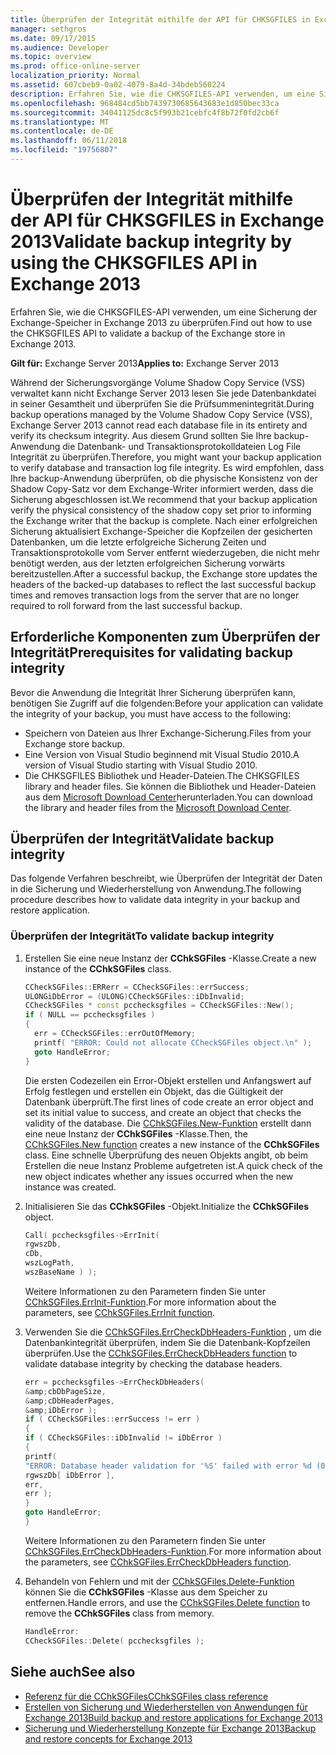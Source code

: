 ```yaml
---
title: Überprüfen der Integrität mithilfe der API für CHKSGFILES in Exchange 2013
manager: sethgros
ms.date: 09/17/2015
ms.audience: Developer
ms.topic: overview
ms.prod: office-online-server
localization_priority: Normal
ms.assetid: 607cbeb9-0a02-4079-8a4d-34bdeb560224
description: Erfahren Sie, wie die CHKSGFILES-API verwenden, um eine Sicherung der Exchange-Speicher in Exchange 2013 zu überprüfen.
ms.openlocfilehash: 968484cd5bb7439730685643683e1d850bec33ca
ms.sourcegitcommit: 34041125dc8c5f993b21cebfc4f8b72f0fd2cb6f
ms.translationtype: MT
ms.contentlocale: de-DE
ms.lasthandoff: 06/11/2018
ms.locfileid: "19756807"
---
```

# <a name="validate-backup-integrity-by-using-the-chksgfiles-api-in-exchange-2013"></a><span data-ttu-id="a4eed-103">Überprüfen der Integrität mithilfe der API für CHKSGFILES in Exchange 2013</span><span class="sxs-lookup"><span data-stu-id="a4eed-103">Validate backup integrity by using the CHKSGFILES API in Exchange 2013</span></span>

<span data-ttu-id="a4eed-104">Erfahren Sie, wie die CHKSGFILES-API verwenden, um eine Sicherung der Exchange-Speicher in Exchange 2013 zu überprüfen.</span><span class="sxs-lookup"><span data-stu-id="a4eed-104">Find out how to use the CHKSGFILES API to validate a backup of the Exchange store in Exchange 2013.</span></span>
  
<span data-ttu-id="a4eed-105">**Gilt für:** Exchange Server 2013</span><span class="sxs-lookup"><span data-stu-id="a4eed-105">**Applies to:** Exchange Server 2013</span></span> 
  
<span data-ttu-id="a4eed-106">Während der Sicherungsvorgänge Volume Shadow Copy Service (VSS) verwaltet kann nicht Exchange Server 2013 lesen Sie jede Datenbankdatei in seiner Gesamtheit und überprüfen Sie die Prüfsummenintegrität.</span><span class="sxs-lookup"><span data-stu-id="a4eed-106">During backup operations managed by the Volume Shadow Copy Service (VSS), Exchange Server 2013 cannot read each database file in its entirety and verify its checksum integrity.</span></span> <span data-ttu-id="a4eed-107">Aus diesem Grund sollten Sie Ihre backup-Anwendung die Datenbank- und Transaktionsprotokolldateien Log File Integrität zu überprüfen.</span><span class="sxs-lookup"><span data-stu-id="a4eed-107">Therefore, you might want your backup application to verify database and transaction log file integrity.</span></span> <span data-ttu-id="a4eed-108">Es wird empfohlen, dass Ihre backup-Anwendung überprüfen, ob die physische Konsistenz von der Shadow Copy-Satz vor dem Exchange-Writer informiert werden, dass die Sicherung abgeschlossen ist.</span><span class="sxs-lookup"><span data-stu-id="a4eed-108">We recommend that your backup application verify the physical consistency of the shadow copy set prior to informing the Exchange writer that the backup is complete.</span></span> <span data-ttu-id="a4eed-109">Nach einer erfolgreichen Sicherung aktualisiert Exchange-Speicher die Kopfzeilen der gesicherten Datenbanken, um die letzte erfolgreiche Sicherung Zeiten und Transaktionsprotokolle vom Server entfernt wiederzugeben, die nicht mehr benötigt werden, aus der letzten erfolgreichen Sicherung vorwärts bereitzustellen.</span><span class="sxs-lookup"><span data-stu-id="a4eed-109">After a successful backup, the Exchange store updates the headers of the backed-up databases to reflect the last successful backup times and removes transaction logs from the server that are no longer required to roll forward from the last successful backup.</span></span>
  
## <a name="prerequisites-for-validating-backup-integrity"></a><span data-ttu-id="a4eed-110">Erforderliche Komponenten zum Überprüfen der Integrität</span><span class="sxs-lookup"><span data-stu-id="a4eed-110">Prerequisites for validating backup integrity</span></span>

<span data-ttu-id="a4eed-111">Bevor die Anwendung die Integrität Ihrer Sicherung überprüfen kann, benötigen Sie Zugriff auf die folgenden:</span><span class="sxs-lookup"><span data-stu-id="a4eed-111">Before your application can validate the integrity of your backup, you must have access to the following:</span></span>
  
- <span data-ttu-id="a4eed-112">Speichern von Dateien aus Ihrer Exchange-Sicherung.</span><span class="sxs-lookup"><span data-stu-id="a4eed-112">Files from your Exchange store backup.</span></span>
- <span data-ttu-id="a4eed-113">Eine Version von Visual Studio beginnend mit Visual Studio 2010.</span><span class="sxs-lookup"><span data-stu-id="a4eed-113">A version of Visual Studio starting with Visual Studio 2010.</span></span>
- <span data-ttu-id="a4eed-114">Die CHKSGFILES Bibliothek und Header-Dateien.</span><span class="sxs-lookup"><span data-stu-id="a4eed-114">The CHKSGFILES library and header files.</span></span> <span data-ttu-id="a4eed-115">Sie können die Bibliothek und Header-Dateien aus dem [Microsoft Download Center](http://www.microsoft.com/en-us/download/details.aspx?id=36802)herunterladen.</span><span class="sxs-lookup"><span data-stu-id="a4eed-115">You can download the library and header files from the [Microsoft Download Center](http://www.microsoft.com/en-us/download/details.aspx?id=36802).</span></span>
    
## <a name="validate-backup-integrity"></a><span data-ttu-id="a4eed-116">Überprüfen der Integrität</span><span class="sxs-lookup"><span data-stu-id="a4eed-116">Validate backup integrity</span></span>

<span data-ttu-id="a4eed-117">Das folgende Verfahren beschreibt, wie Überprüfen der Integrität der Daten in die Sicherung und Wiederherstellung von Anwendung.</span><span class="sxs-lookup"><span data-stu-id="a4eed-117">The following procedure describes how to validate data integrity in your backup and restore application.</span></span>
  
### <a name="to-validate-backup-integrity"></a><span data-ttu-id="a4eed-118">Überprüfen der Integrität</span><span class="sxs-lookup"><span data-stu-id="a4eed-118">To validate backup integrity</span></span>

1. <span data-ttu-id="a4eed-119">Erstellen Sie eine neue Instanz der **CChkSGFiles** -Klasse.</span><span class="sxs-lookup"><span data-stu-id="a4eed-119">Create a new instance of the **CChkSGFiles** class.</span></span> 
   
   ```cpp
   CCheckSGFiles::ERRerr = CCheckSGFiles::errSuccess;
   ULONGiDbError = (ULONG)CCheckSGFiles::iDbInvalid;
   CCheckSGFiles * const pcchecksgfiles = CCheckSGFiles::New();
   if ( NULL == pcchecksgfiles )
   {
     err = CCheckSGFiles::errOutOfMemory;
     printf( "ERROR: Could not allocate CCheckSGFiles object.\n" );
     goto HandleError;
   }
   ```

   <span data-ttu-id="a4eed-120">Die ersten Codezeilen ein Error-Objekt erstellen und Anfangswert auf Erfolg festlegen und erstellen ein Objekt, das die Gültigkeit der Datenbank überprüft.</span><span class="sxs-lookup"><span data-stu-id="a4eed-120">The first lines of code create an error object and set its initial value to success, and create an object that checks the validity of the database.</span></span> <span data-ttu-id="a4eed-121">Die [CChkSGFiles.New-Funktion](cchksgfiles-new-function.md) erstellt dann eine neue Instanz der **CChkSGFiles** -Klasse.</span><span class="sxs-lookup"><span data-stu-id="a4eed-121">Then, the [CChkSGFiles.New function](cchksgfiles-new-function.md) creates a new instance of the **CChkSGFiles** class.</span></span> <span data-ttu-id="a4eed-122">Eine schnelle Überprüfung des neuen Objekts angibt, ob beim Erstellen die neue Instanz Probleme aufgetreten ist.</span><span class="sxs-lookup"><span data-stu-id="a4eed-122">A quick check of the new object indicates whether any issues occurred when the new instance was created.</span></span> 
    
2. <span data-ttu-id="a4eed-123">Initialisieren Sie das **CChkSGFiles** -Objekt.</span><span class="sxs-lookup"><span data-stu-id="a4eed-123">Initialize the **CChkSGFiles** object.</span></span> 
   
   ```cpp
   Call( pcchecksgfiles->ErrInit(
   rgwszDb,
   cDb,
   wszLogPath,
   wszBaseName ) );
   ```
   
   <span data-ttu-id="a4eed-124">Weitere Informationen zu den Parametern finden Sie unter [CChkSGFiles.ErrInit-Funktion](cchksgfiles-errinit-function.md).</span><span class="sxs-lookup"><span data-stu-id="a4eed-124">For more information about the parameters, see [CChkSGFiles.ErrInit function](cchksgfiles-errinit-function.md).</span></span>
   
3. <span data-ttu-id="a4eed-125">Verwenden Sie die [CChkSGFiles.ErrCheckDbHeaders-Funktion](cchksgfiles-errcheckdbheaders-function.md) , um die Datenbankintegrität überprüfen, indem Sie die Datenbank-Kopfzeilen überprüfen.</span><span class="sxs-lookup"><span data-stu-id="a4eed-125">Use the [CChkSGFiles.ErrCheckDbHeaders function](cchksgfiles-errcheckdbheaders-function.md) to validate database integrity by checking the database headers.</span></span>
   
   ```cpp
   err = pcchecksgfiles->ErrCheckDbHeaders(
   &amp;cbDbPageSize,
   &amp;cDbHeaderPages,
   &amp;iDbError );
   if ( CCheckSGFiles::errSuccess != err )
   {
   if ( CCheckSGFiles::iDbInvalid != iDbError )
   {
   printf(
   "ERROR: Database header validation for '%S' failed with error %d (0x%x)\n",
   rgwszDb[ iDbError ],
   err,
   err );
   }
   goto HandleError;
   }
   ```
   
   <span data-ttu-id="a4eed-126">Weitere Informationen zu den Parametern finden Sie unter [CChkSGFiles.ErrCheckDbHeaders-Funktion](cchksgfiles-errcheckdbheaders-function.md).</span><span class="sxs-lookup"><span data-stu-id="a4eed-126">For more information about the parameters, see [CChkSGFiles.ErrCheckDbHeaders function](cchksgfiles-errcheckdbheaders-function.md).</span></span>
   
4. <span data-ttu-id="a4eed-127">Behandeln von Fehlern und mit der [CChkSGFiles.Delete-Funktion](cchksgfiles-delete-function.md) können Sie die **CChkSGFiles** -Klasse aus dem Speicher zu entfernen.</span><span class="sxs-lookup"><span data-stu-id="a4eed-127">Handle errors, and use the [CChkSGFiles.Delete function](cchksgfiles-delete-function.md) to remove the **CChkSGFiles** class from memory.</span></span> 
   
   ```cpp
   HandleError:
   CCheckSGFiles::Delete( pcchecksgfiles );  
   ```

## <a name="see-also"></a><span data-ttu-id="a4eed-128">Siehe auch</span><span class="sxs-lookup"><span data-stu-id="a4eed-128">See also</span></span>

- [<span data-ttu-id="a4eed-129">Referenz für die CChkSGFiles</span><span class="sxs-lookup"><span data-stu-id="a4eed-129">CChkSGFiles class reference</span></span>](cchksgfiles-class-reference.md)
- [<span data-ttu-id="a4eed-130">Erstellen von Sicherung und Wiederherstellen von Anwendungen für Exchange 2013</span><span class="sxs-lookup"><span data-stu-id="a4eed-130">Build backup and restore applications for Exchange 2013</span></span>](build-backup-and-restore-applications-for-exchange-2013.md)
- [<span data-ttu-id="a4eed-131">Sicherung und Wiederherstellung Konzepte für Exchange 2013</span><span class="sxs-lookup"><span data-stu-id="a4eed-131">Backup and restore concepts for Exchange 2013</span></span>](backup-and-restore-concepts-for-exchange-2013.md)
    

